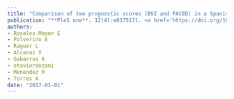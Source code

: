 ```yaml
---
title: "Comparison of two prognostic scores (BSI and FACED) in a Spanish cohort of adult patients with bronchiectasis and improvement of the FACED predictive capacity for exacerbations"
publication: "**PloS one**. 12(4):e0175171. <a href='https://doi.org/10.1371/journal.pone.0175171' target='_blank' rel='noopener noreferrer'>10.1371/journal.pone.0175171</a>"
authors:
- Rosales-Mayor E
- Polverino E
- Raguer L
- Alcaraz V
- Gabarrus A
- otavioranzani
- Menendez R
- Torres A
date: "2017-01-01"
---
```

